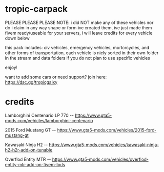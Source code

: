 # tropic-carpack

PLEASE PLEASE PLEASE NOTE: i did NOT make any of these vehicles nor do i claim in any way shape or form ive created them, ive just made them fivem ready/useable for your servers, i will leave credits for every vehicle down below

this pack includes: civ vehicles, emergency vehicles, mortorcycles, and other forms of transportation, each vehicle is nicly sorted in their own folder in the stream and data folders if you do not plan to use specific vehicles

enjoy! 

want to add some cars or need support? join here: https://dsc.gg/tropicgalxy

# credits

Lamborghini Centenario LP 770 -- https://www.gta5-mods.com/vehicles/lamborghini-centenario

2015 Ford Mustang GT -- https://www.gta5-mods.com/vehicles/2015-ford-mustang-gt

Kawasaki Ninja H2 -- https://www.gta5-mods.com/vehicles/kawasaki-ninja-h2-h2r-add-on-tunable

Overflod Entity MTR -- https://www.gta5-mods.com/vehicles/overflod-entity-mtr-add-on-fivem-lods
